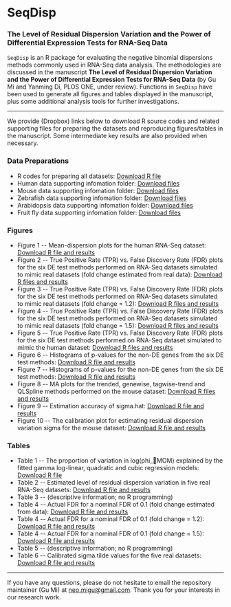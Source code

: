 SeqDisp
=======

### The Level of Residual Dispersion Variation and the Power of Differential Expression Tests for RNA-Seq Data

`SeqDisp` is an R package for evaluating the negative binomial dispersions methods commonly used in RNA-Seq data analysis. The methodologies are discussed in the manuscript **The Level of Residual Dispersion Variation and the Power of Differential Expression Tests for RNA-Seq Data** (by Gu Mi and Yanming Di, PLOS ONE, under review). Functions in `SeqDisp` have been used to generate all figures and tables displayed in the manuscript, plus some additional analysis tools for further investigations.

******

We provide (Dropbox) links below to download R source codes and related supporting files for preparing the datasets and reproducing figures/tables in the manuscript. Some intermediate key results are also provided when necessary.

### Data Preparations

* R codes for preparing all datasets: [Download R file](https://www.dropbox.com/s/ypdpedvi1i1unbt/Data_Preparations.R?dl=0)
* Human data supporting infomation folder: [Download files](https://www.dropbox.com/sh/7xycce8lg2fq81p/AADz8N6p3Bev8s3sIMl-aXMYa?dl=0)
* Mouse data supporting infomation folder: [Download files](https://www.dropbox.com/sh/1jsgwebcz1jqq52/AACb_ULh7HXEfQL8OlyOUUdma?dl=0)
* Zebrafish data supporting infomation folder: [Download files](https://www.dropbox.com/sh/xtq6rmxmjpqop87/AADAO32t_uauN96mdH83ZkkIa?dl=0)
* Arabidopsis data supporting infomation folder: [Download files](https://www.dropbox.com/sh/33lakumo2u1094m/AABRa8dbGRyCBe0nZ2hcFlg1a?dl=0)
* Fruit fly data supporting infomation folder: [Download files](https://www.dropbox.com/sh/geu5s45wxwrg03q/AACyBcEoIDTlmNPMThKcUIIDa?dl=0)

### Figures

* Figure 1 -- Mean-dispersion plots for the human RNA-Seq dataset: [Download R file and results](https://www.dropbox.com/sh/p3q9wtfxa1oz44q/AACTqnNZPSYsvQrwvjr3vF6La?dl=0)
* Figure 2 -- True Positive Rate (TPR) vs. False Discovery Rate (FDR) plots for the six DE test methods performed on RNA-Seq datasets simulated to mimic real datasets (fold change estimated from real data): [Download R files and results](https://www.dropbox.com/sh/id5kcn43w2nyiul/AAD2H0dDbTaukg3GG1yWq9Ara?dl=0)
* Figure 3 -- True Positive Rate (TPR) vs. False Discovery Rate (FDR) plots for the six DE test methods performed on RNA-Seq datasets simulated to mimic real datasets (fold change = 1.2): [Download R files and results](https://www.dropbox.com/sh/2qh0xd71nejsuvy/AABVSQFnLbZfLesnunUkr544a?dl=0)
* Figure 4 -- True Positive Rate (TPR) vs. False Discovery Rate (FDR) plots for the six DE test methods performed on RNA-Seq datasets simulated to mimic real datasets (fold change = 1.5): [Download R files and results](https://www.dropbox.com/sh/q57kpf6o97d8w39/AAAYd_vMe3aQgAxTgPicCF1-a?dl=0)
* Figure 5 -- True Positive Rate (TPR) vs. False Discovery Rate (FDR) plots for the six DE test methods performed on RNA-Seq dataset simulated to mimic the human dataset: [Download R files and results](https://www.dropbox.com/sh/8ryud7hdo51gx4f/AADYePWYDiF4kQs6qvS4u1oEa?dl=0)
* Figure 6 -- Histograms of p-values for the non-DE genes from the six DE test methods: [Download R file and results](https://www.dropbox.com/sh/4llg6wwuzap8yc4/AAA4xl5va4PQ-QwuZK_L7YGga?dl=0)
* Figure 7 -- Histograms of p-values for the non-DE genes from the six DE test methods: [Download R file and results](https://www.dropbox.com/sh/1k7c3xmv9l40fcv/AAAlIlMqWrYpTdTJ3PEdirxla?dl=0)
* Figure 8 -- MA plots for the trended, genewise, tagwise-trend and QLSpline methods performed on the mouse dataset: [Download R files and results](https://www.dropbox.com/sh/yu8re67rf0xg3zs/AAAW14SuhAqbHEciHlwf7NuEa?dl=0)
* Figure 9 -- Estimation accuracy of sigma.hat: [Download R file and results](https://www.dropbox.com/sh/qwefw68cgoyxkto/AABrNZaxl4yuumfq_0NByMyqa?dl=0)
* Figure 10 -- The calibration plot for estimating residual dispersion variation sigma for the mouse dataset: [Download R file and results](https://www.dropbox.com/sh/8w32v7yr7llr8bw/AACFQ9HRsO7wYIJlcGX3Ey6La?dl=0)

### Tables
* Table 1 -- The proportion of variation in log(phi_MOM) explained by the fitted gamma log-linear, quadratic and cubic regression models: [Download R file](https://www.dropbox.com/s/xpln6q881lf35z2/Table1.R?dl=0)
* Table 2 -- Estimated level of residual dispersion variation in five real RNA-Seq datasets: [Download R file and results](https://www.dropbox.com/sh/iab5id4xabvanlf/AABMi4f88fRUby0pfc01CqxGa?dl=0)
* Table 3 -- (descriptive information; no R programming)
* Table 4 -- Actual FDR for a nominal FDR of 0.1 (fold change estimated from data): [Download R file and results](https://www.dropbox.com/sh/miju0uwmh8sdmop/AAAMxlM8_pO1PgLxwYBW9ONKa?dl=0)
* Table 4 -- Actual FDR for a nominal FDR of 0.1 (fold change = 1.2): [Download R file and results](https://www.dropbox.com/sh/e1z8li11p04xdeh/AACEMbthByz6no63AHPbfJgKa?dl=0)
* Table 4 -- Actual FDR for a nominal FDR of 0.1 (fold change = 1.5): [Download R file and results](https://www.dropbox.com/sh/mjfzfw14ly0qtlw/AADweZyvZ7ILTGPAq7y9FOjua?dl=0)
* Table 5 -- (descriptive information; no R programming)
* Table 6 -- Calibrated sigma.tilde values for the five real datasets: [Download R file and results](https://www.dropbox.com/sh/jvj4m34od6fxqpd/AAByRUqkFsPqiSCztlGBtbLFa?dl=0)

******

If you have any questions, please do not hesitate to email the repository maintainer (Gu Mi) at neo.migu@gmail.com. Thank you for your interests in our research work.